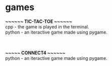 # games

<b> ~~~~~~ TIC-TAC-TOE ~~~~~~</b><br>
cpp - the game is played in the terminal.<br>
python - an iteractive game made using pygame.<br>


<br>
<br>
<b> ~~~~~ CONNECT4 ~~~~~~</b><br>
python - an iteractive game made using pygame.<br>
